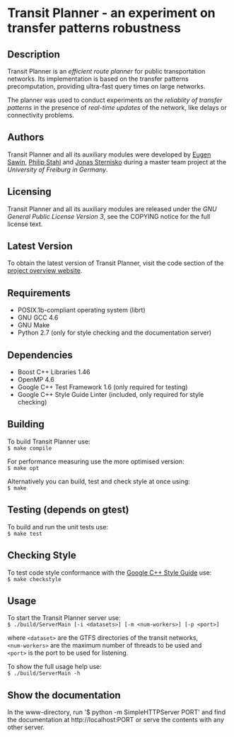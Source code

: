 Transit Planner - an experiment on transfer patterns robustness
===============================================================


Description
-----------
Transit Planner is an *efficient route planner* for public transportation networks.
Its implementation is based on the transfer patterns precomputation, providing
ultra-fast query times on large networks.

The planner was used to conduct experiments on the *reliablity of transfer
patterns* in the presence of *real-time updates* of the network, like delays or
connectivity problems.


Authors
-------
Transit Planner and all its auxiliary modules were developed by [Eugen Sawin](mailto:esawin@gmail.com), [Philip Stahl](mailto:stahl@informatik.uni-freiburg.de) and [Jonas
Sternisko](jonas.sternisko@mars.uni-freiburg.de) during a master team project
at the *University of Freiburg in Germany*.


Licensing
---------
Transit Planner and all its auxiliary modules are released under the *GNU General Public License Version 3*, see the COPYING notice for the full license text.


Latest Version
--------------
To obtain the latest version of Transit Planner, visit the code section of the
[project overview website](http://stromboli.informatik.uni-freiburg.de/student-projects/philip+jonas+eugen).


Requirements
------------
  * POSIX.1b-compliant operating system (librt)
  * GNU GCC 4.6
  * GNU Make
  * Python 2.7 (only for style checking and the documentation server)


Dependencies
------------
  * Boost C++ Libraries 1.46
  * OpenMP 4.6
  * Google C++ Test Framework 1.6 (only required for testing)
  * Google C++ Style Guide Linter (included, only required for style checking)


Building
---------------
  To build Transit Planner use:  
  `$ make compile`

  For performance measuring use the more optimised version:  
  `$ make opt`

  Alternatively you can build, test and check style at once using:  
  `$ make`


Testing (depends on gtest)
------------------------------
  To build and run the unit tests use:  
  `$ make test`


Checking Style
--------------
  To test code style conformance with the [Google C++ Style Guide](http://google-styleguide.googlecode.com/svn/trunk/cppguide.xml) use:  
  `$ make checkstyle`


Usage
-----
  To start the Transit Planner server use:  
  `$ ./build/ServerMain [-i <datasets>] [-m <num-workers>] [-p <port>]`

  where `<dataset>` are the GTFS directories of the transit networks,  
  `<num-workers>` are the maximum number of threads to be used and  
  `<port>` is the port to be used for listening.  

  To show the full usage help use:  
  `$ ./build/ServerMain -h`


Show the documentation
----------------------
  In the www-directory, run
  '$ python -m SimpleHTTPServer PORT'
  and find the documentation at http://localhost:PORT or serve the 
  contents with any other server.

